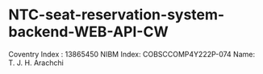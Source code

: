 # NTC-seat-reservation-system-backend-WEB-API-CW
Coventry Index : 13865450
NIBM Index: COBSCCOMP4Y222P-074
Name: T. J. H. Arachchi